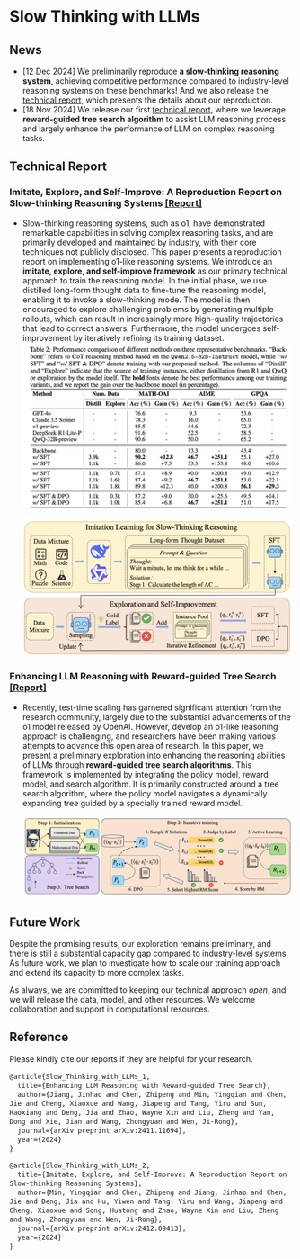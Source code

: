 # Slow Thinking with LLMs
## News

+ [12 Dec 2024] We preliminarily reproduce **a slow-thinking reasoning system**, achieving competitive performance compared to industry-level reasoning systems on these benchmarks! And we also release the [technical report](https://arxiv.org/pdf/2412.09413), which presents the details about our reproduction.
+ [18 Nov 2024] We release our first [technical report](https://arxiv.org/abs/2411.11694), where we leverage **reward-guided tree search algorithm** to assist LLM reasoning process and largely enhance the performance of LLM on complex reasoning tasks.

## Technical Report

### Imitate, Explore, and Self-Improve: A Reproduction Report on Slow-thinking Reasoning Systems [[Report]](https://arxiv.org/pdf/2412.09413)

+ Slow-thinking reasoning systems, such as o1, have demonstrated remarkable capabilities in solving complex reasoning tasks, and are primarily developed and maintained by industry, with their core techniques not publicly disclosed. This paper presents a reproduction report on implementing o1-like reasoning systems. We introduce an **imitate, explore, and self-improve framework** as our primary technical approach to train the reasoning model. In the initial phase, we use distilled long-form thought data to fine-tune the reasoning model, enabling it to invoke a slow-thinking mode. The model is then encouraged to explore challenging problems by generating multiple rollouts, which can result in increasingly more high-quality trajectories that lead to correct answers. Furthermore, the model undergoes self-improvement by iteratively refining its training dataset.
  <img src="figures/part_2_main_res.png" alt="report_1" style="zoom:50%;" />

  <img src="figures/report_2.jpg" alt="report_1" style="zoom:50%;" />

### Enhancing LLM Reasoning with Reward-guided Tree Search [[Report]](https://arxiv.org/abs/2411.11694)

+ Recently, test-time scaling has garnered significant attention from the research community, largely due to the substantial advancements of the o1 model released by OpenAI. However,  develop an o1-like reasoning approach is challenging, and  researchers have been making various attempts to advance this open area of research. In this paper, we present a preliminary exploration into enhancing the reasoning abilities of  LLMs through **reward-guided tree search algorithms**. This framework is implemented by integrating the policy model, reward model, and search algorithm. It is primarily constructed around a tree search algorithm, where the policy model navigates a dynamically expanding tree guided by a specially trained reward model. 

  <img src="figures/report_1.jpg" alt="report_1" style="zoom:50%;" />

## Future Work

Despite the promising results, our exploration remains preliminary, and there is still a substantial capacity gap compared to industry-level systems. As future work, we plan to investigate how to scale our training approach and extend its capacity to more complex tasks. 

As always, we are committed to keeping our technical approach *open*, and we will release the data, model, and other resources. We welcome collaboration and support in computational resources.

## Reference

Please kindly cite our reports if they are helpful for your research.

```
@article{Slow_Thinking_with_LLMs_1,
  title={Enhancing LLM Reasoning with Reward-guided Tree Search},
  author={Jiang, Jinhao and Chen, Zhipeng and Min, Yingqian and Chen, Jie and Cheng, Xiaoxue and Wang, Jiapeng and Tang, Yiru and Sun, Haoxiang and Deng, Jia and Zhao, Wayne Xin and Liu, Zheng and Yan, Dong and Xie, Jian and Wang, Zhongyuan and Wen, Ji-Rong},
  journal={arXiv preprint arXiv:2411.11694},
  year={2024}
}
```

```
@article{Slow_Thinking_with_LLMs_2,
  title={Imitate, Explore, and Self-Improve: A Reproduction Report on Slow-thinking Reasoning Systems},
  author={Min, Yingqian and Chen, Zhipeng and Jiang, Jinhao and Chen, Jie and Deng, Jia and Hu, Yiwen and Tang, Yiru and Wang, Jiapeng and Cheng, Xiaoxue and Song, Huatong and Zhao, Wayne Xin and Liu, Zheng and Wang, Zhongyuan and Wen, Ji-Rong},
  journal={arXiv preprint arXiv:2412.09413},
  year={2024}
}
```

